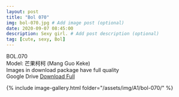 ```yaml
---
layout: post
title: "Bol 070"
img: bol-070.jpg # Add image post (optional)
date: 2020-09-07 08:45:00
description: Sexy girl. # Add post description (optional)
tag: [cute, sexy, Bol]
---
```

BOL.070  
Model: 芒果柯柯 (Mang Guo Keke)                                                      
Images in download package have full quality                    
Google Drive [Download Full](http://gestyy.com/eefQT6)

{% include image-gallery.html folder="/assets/img/A1/bol-070/" %}
